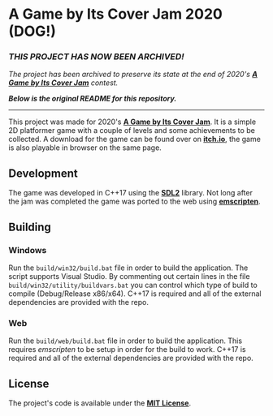 # A Game by Its Cover Jam 2020 (DOG!)

### ***THIS PROJECT HAS NOW BEEN ARCHIVED!***

*The project has been archived to preserve its state at the end of 2020's
**[A Game by Its Cover Jam](https://itch.io/jam/a-game-by-its-cover-2020)** contest.*

***Below is the original README for this repository.***

---

This project was made for 2020's **[A Game by Its Cover Jam](https://itch.io/jam/a-game-by-its-cover-2020)**.
It is a simple 2D platformer game with a couple of levels and some achievements to be collected. A download
for the game can be found over on **[itch.io](https://jrob774.itch.io/dog)**, the game is also playable in
browser on the same page.

## Development

The game was developed in C++17 using the **[SDL2](https://libsdl.org/)** library. Not long after the jam
was completed the game was ported to the web using **[emscripten](https://github.com/emscripten-core/emscripten)**.

## Building

### Windows

Run the `build/win32/build.bat` file in order to build the application.
The script supports Visual Studio. By commenting out certain lines in the file
`build/win32/utility/buildvars.bat` you can control which type of build to
compile (Debug/Release x86/x64). C++17 is required and all of the external
dependencies are provided with the repo.

### Web

Run the `build/web/build.bat` file in order to build the application. This
requires *emscripten* to be setup in order for the build to work. C++17 is
required and all of the external dependencies are provided with the repo.

## License

The project's code is available under the **[MIT License](https://github.com/JROB774/agbicjam2020/blob/master/LICENSE)**.
